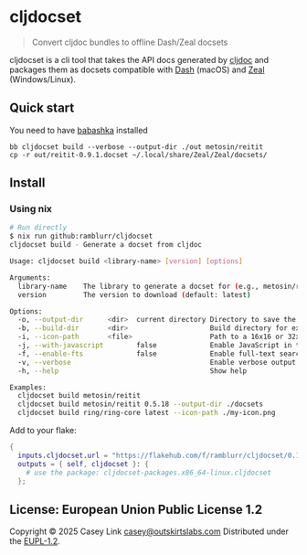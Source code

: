 # cljdocset

> Convert cljdoc bundles to offline Dash/Zeal docsets


cljdocset is a cli tool that takes the API docs generated by
[cljdoc](https://cljdoc.org/) and packages them as docsets compatible with [Dash][dash]
(macOS) and [Zeal][zeal] (Windows/Linux).

## Quick start

You need to have [babashka][bb] installed

```
bb cljdocset build --verbose --output-dir ./out metosin/reitit
cp -r out/reitit-0.9.1.docset ~/.local/share/Zeal/Zeal/docsets/
```

## Install

### Using nix

``` bash
# Run directly
$ nix run github:ramblurr/cljdocset
cljdocset build - Generate a docset from cljdoc

Usage: cljdocset build <library-name> [version] [options]

Arguments:
  library-name    The library to generate a docset for (e.g., metosin/reitit)
  version         The version to download (default: latest)

Options:
  -o, --output-dir      <dir>  current directory Directory to save the final docset
  -b, --build-dir       <dir>                    Build directory for extraction (default: temp dir, deleted on exit)
  -i, --icon-path       <file>                   Path to a 16x16 or 32x32 PNG icon to include in the docset
  -j, --with-javascript        false             Enable JavaScript in the docset (default: false)
  -f, --enable-fts             false             Enable full-text search by default in the docset
  -v, --verbose                                  Enable verbose output
  -h, --help                                     Show help

Examples:
  cljdocset build metosin/reitit
  cljdocset build metosin/reitit 0.5.18 --output-dir ./docsets
  cljdocset build ring/ring-core latest --icon-path ./my-icon.png

```

Add to your flake:

``` nix
{
  inputs.cljdocset.url = "https://flakehub.com/f/ramblurr/cljdocset/0.1";
  outputs = { self, cljdocset }: {
    # use the package: cljdocset-packages.x86_64-linux.cljdocset
  };
```



## License: European Union Public License 1.2

Copyright © 2025 Casey Link <casey@outskirtslabs.com>
Distributed under the [EUPL-1.2](https://spdx.org/licenses/EUPL-1.2.html).

[bb]: https://babashka.org/
[dash]: https://kapeli.com/dash
[zeal]: https://zealdocs.org/
